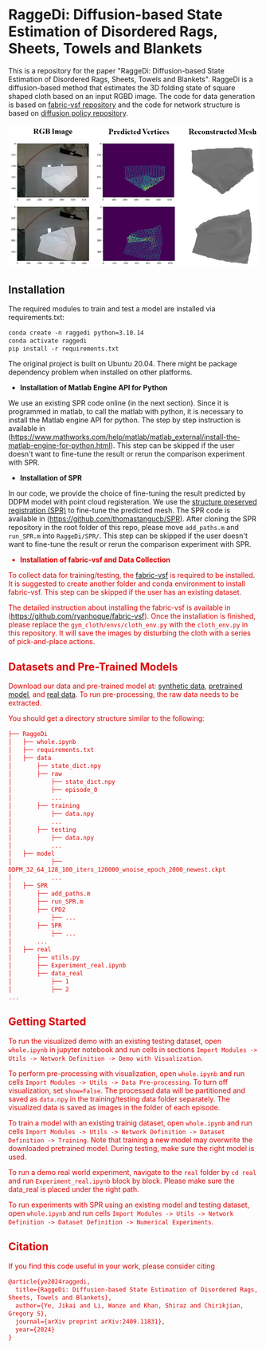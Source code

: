 # RaggeDi: Diffusion-based State Estimation of Disordered Rags, Sheets, Towels and Blankets

This is a repository for the paper "RaggeDi: Diffusion-based State Estimation of Disordered Rags, Sheets, Towels and Blankets".
RaggeDi is a diffusion-based method that estimates the 3D folding state of square shaped cloth based on an input RGBD image.
The code for data generation is based on [fabric-vsf repository](https://github.com/ryanhoque/fabric-vsf) and the code for network structure is based on [diffusion policy repository](https://github.com/real-stanford/diffusion_policy).

<p align="center">
<img src="docs/real_blanket_est.png" alt="drawing" width="700"><br>
</p>

## Installation
The required modules to train and test a model are installed via requirements.txt:
```shell
conda create -n raggedi python=3.10.14
conda activate raggedi
pip install -r requirements.txt
```
The original project is built on Ubuntu 20.04. There might be package dependency problem when installed on other platforms.

* **Installation of Matlab Engine API for Python**

We use an existing SPR code online (in the next section). Since it is programmed in matlab, to call the matlab with python, it is necessary to install the Matlab engine API for python. The step by step instruction is available in (https://www.mathworks.com/help/matlab/matlab_external/install-the-matlab-engine-for-python.html). This step can be skipped if the user doesn't want to fine-tune the result or rerun the comparison experiment with SPR.


* **Installation of SPR**

In our code, we provide the choice of fine-tuning the result predicted by DDPM model with point cloud registeration. We use the [structure preserved registration (SPR)](https://journals.sagepub.com/doi/abs/10.1177/0278364919841431) to fine-tune the predicted mesh. The SPR code is available in (https://github.com/thomastangucb/SPR). After cloning the SPR repository in the root folder of this repo, please move `add_paths.m` and `run_SPR.m` into `RaggeDi/SPR/`. This step can be skipped if the user doesn't want to fine-tune the result or rerun the comparison experiment with SPR. 
<font color="#dd0000">

* **Installation of fabric-vsf and Data Collection**

To collect data for training/testing, the [fabric-vsf](https://github.com/ryanhoque/fabric-vsf) is required to be installed. It is suggested to create another folder and conda environment to install fabric-vsf. This step can be skipped if the user has an existing dataset.

The detailed instruction about installing the fabric-vsf is available in (https://github.com/ryanhoque/fabric-vsf). Once the installation is finished, please replace the `gym_cloth/envs/cloth_env.py` with the `cloth_env.py` in this repository. It will save the images by disturbing the cloth with a series of pick-and-place actions. 
<font color="#dd0000">

## Datasets and Pre-Trained Models

Download our data and pre-trained model at: [synthetic data](https://drive.google.com/drive/folders/10VVmDiW9g86S-m5z5GrXhi41eUDUMvOt?usp=drive_link), [pretrained model](https://drive.google.com/drive/folders/1ZKDN68sIgh75t_dllh0lwA2N3cHu1Y_7?usp=drive_link), and [real data](https://drive.google.com/drive/folders/15CGpHTAZGeJZxGJAloVsX9vTmzESiwmJ?usp=sharing). To run pre-processing, the raw data needs to be extracted.

You should get a directory structure similar to the following:
```shell
├── RaggeDi
│   ├── whole.ipynb
│   ├── requirements.txt
│   ├── data
│       ├── state_dict.npy
│       ├── raw
│           ├── state_dict.npy
│           ├── episode_0
│           ...
│       ├── training
│           ├── data.npy
│           ...
│       ├── testing
│           ├── data.npy
│           ...
│   ├── model
│           ├── DDPM_32_64_128_100_iters_120000_wnoise_epoch_2000_newest.ckpt
│           ...
│   ├── SPR
│       ├── add_paths.m
│       ├── run_SPR.m
│       ├── CPD2
│           ├── ...
│       ├── SPR
│           ├── ...
│       ...
│   ├── real
│       ├── utils.py
│       ├── Experiment_real.ipynb
│       ├── data_real
│           ├── 1
│           ├── 2
...
```

## Getting Started

To run the visualized demo with an existing testing dataset, open `whole.ipynb` in jupyter notebook and run cells in sections `Import Modules -> Utils -> Network Definition -> Demo with Visualization`.

To perform pre-processing with visualization, open `whole.ipynb` and run cells `Import Modules -> Utils -> Data Pre-processing`. To turn off visualization, set `show=False`. The processed data will be partitioned and saved as `data.npy` in the training/testing data folder separately. The visualized data is saved as images in the folder of each episode. 

To train a model with an existing trainig dataset, open `whole.ipynb` and run cells `Import Modules -> Utils -> Network Definition -> Dataset Definition -> Training`. Note that training a new model may overwrite the downloaded pretrained model. During testing, make sure the right model is used.

To run a demo real world experiment, navigate to the `real` folder by `cd real` and run `Experiment_real.ipynb` block by block. Please make sure the data_real is placed under the right path.

To run experiments with SPR using an existing model and testing dataset, open `whole.ipynb` and run cells `Import Modules -> Utils -> Network Definition -> Dataset Definition -> Numerical Experiments`.

## Citation
If you find this code useful in your work, please consider citing
```shell
@article{ye2024raggedi,
  title={RaggeDi: Diffusion-based State Estimation of Disordered Rags, Sheets, Towels and Blankets},
  author={Ye, Jikai and Li, Wanze and Khan, Shiraz and Chirikjian, Gregory S},
  journal={arXiv preprint arXiv:2409.11831},
  year={2024}
}
```
